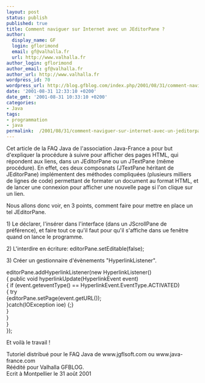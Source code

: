 ```yaml
---
layout: post
status: publish
published: true
title: Comment naviguer sur Internet avec un JEditorPane ?
author:
  display_name: GF
  login: gflorimond
  email: gf@valhalla.fr
  url: http://www.valhalla.fr
author_login: gflorimond
author_email: gf@valhalla.fr
author_url: http://www.valhalla.fr
wordpress_id: 70
wordpress_url: http://blog.gfblog.com/index.php/2001/08/31/comment-naviguer-sur-internet-avec-un-jeditorpane/
date: '2001-08-31 12:33:10 +0200'
date_gmt: '2001-08-31 10:33:10 +0200'
categories:
- Java
tags:
- programmation
- java
permalink:  /2001/08/31/comment-naviguer-sur-internet-avec-un-jeditorpane/
---
```

<p>Cet article de la FAQ Java de l'association Java-France a pour but d'expliquer la proc&eacute;dure &agrave; suivre pour afficher des pages HTML, qui r&eacute;pondent aux liens, dans un JEditorPane ou un JTextPane (m&ecirc;me proc&eacute;dure). En effet, ces deux composnats (JTextPane h&eacute;ritant de JEditorPane) impl&eacute;mentent des m&eacute;thodes compliqu&eacute;es (plusieurs milliers de lignes de code) permettant de formater un document au format HTML, et de lancer une connexion pour afficher une nouvelle page si l'on clique sur un lien.</p>
<p>Nous allons donc voir, en 3 points, comment faire pour mettre en place un tel JEditorPane.</p>
<p>1) Le d&eacute;clarer, l'ins&eacute;rer dans l'interface (dans un JScrollPane de pr&eacute;f&eacute;rence), et faire tout ce qu'il faut pour qu'il s'affiche dans ue fen&ecirc;tre quand on lance le programme.</p>
<p>2) L'interdire en &eacute;criture: <span class="Code">editorPane.setEditable(false);</span></p>
<p>3) Cr&eacute;er un gestionnaire d'&eacute;v&egrave;nements &quot;HyperlinkListener&quot;.</p>
<p class="Code">editorPane.addHyperlinkListener(new HyperlinkListener()<br />
  { public void hyperlinkUpdate(HyperlinkEvent event)<br />
  { if (event.geteventType() == HyperlinkEvent.EventType.ACTIVATED)<br />
  { try<br />
  {editorPane.setPage(event.getURL());<br />
  }catch(IOException ioe) {;}<br />
  }<br />
  }<br />
  }<br />
}); </p>
<p>Et voil&agrave; le travail ! </p>
<p>Tutoriel distribu&eacute; pour le FAQ Java de www.jgflsoft.com ou www.java-france.com<br />
  R&eacute;&eacute;dit&eacute; pour Valhalla GFBLOG. <br />
  Ecrit &agrave; Montpellier le 31 ao&ucirc;t 2001</p>
